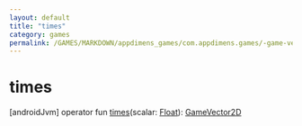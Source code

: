 ```yaml
---
layout: default
title: "times"
category: games
permalink: /GAMES/MARKDOWN/appdimens_games/com.appdimens.games/-game-vector2-d/times.html
---
```


# times

[androidJvm]
operator fun [times](times.md)(scalar: [Float](https://kotlinlang.org/api/core/kotlin-stdlib/kotlin/-float/index.html)): [GameVector2D](index.md)